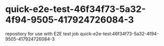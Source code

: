 # quick-e2e-test-46f34f73-5a32-4f94-9505-417924726084-3
repository for use with E2E test job quick-e2e-test:46f34f73-5a32-4f94-9505-417924726084-3
